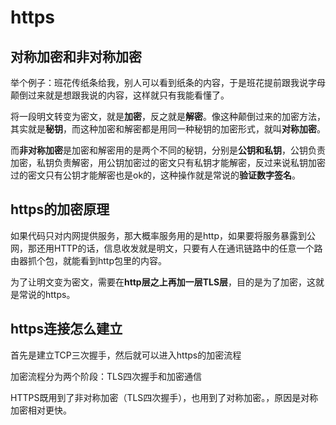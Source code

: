 # https

## 对称加密和非对称加密

举个例子：班花传纸条给我，别人可以看到纸条的内容，于是班花提前跟我说字母颠倒过来就是想跟我说的内容，这样就只有我能看懂了。

将一段明文转变为密文，就是**加密**，反之就是**解密**。像这种颠倒过来的加密方法，其实就是**秘钥**，而这种加密和解密都是用同一种秘钥的加密形式，就叫**对称加密**。

而**非对称加密**是加密和解密用的是两个不同的秘钥，分别是**公钥和私钥**，公钥负责加密，私钥负责解密，用公钥加密过的密文只有私钥才能解密，反过来说私钥加密过的密文只有公钥才能解密也是ok的，这种操作就是常说的**验证数字签名**。

## https的加密原理

如果代码只对内网提供服务，那大概率服务用的是http，如果要将服务暴露到公网，那还用HTTP的话，信息收发就是明文，只要有人在通讯链路中的任意一个路由器抓个包，就能看到http包里的内容。

为了让明文变为密文，需要在**http层之上再加一层TLS层**，目的是为了加密，这就是常说的https。

## https连接怎么建立

首先是建立TCP三次握手，然后就可以进入https的加密流程

加密流程分为两个阶段：TLS四次握手和加密通信



HTTPS既用到了非对称加密（TLS四次握手），也用到了对称加密。，原因是对称加密相对更快。